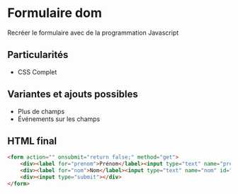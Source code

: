 # Formulaire dom
Recréer le formulaire avec de la programmation Javascript

## Particularités

- CSS Complet

## Variantes et ajouts possibles
- Plus de champs
- Événements sur les champs

## HTML final
```html
<form action="" onsubmit="return false;" method="get">
    <div><label for="prenom">Prénom</label><input type="text" name="prenom" id="prenom"></div>
    <div><label for="nom">Nom</label><input type="text" name="nom" id="nom"></div>
    <div><input type="submit"></div>
</form>
```